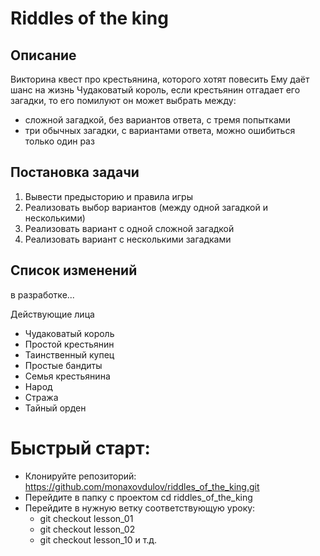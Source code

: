 # Riddles of the king

## Описание
Викторина квест про крестьянина, которого хотят повесить
Ему даёт шанс на жизнь Чудаковатый король, 
если крестьянин отгадает его загадки, то его помилуют
он может выбрать между:
- сложной загадкой, без вариантов ответа, с тремя попытками
- три обычных загадки, с вариантами ответа, можно ошибиться только один раз



## Постановка задачи
1. Вывести предысторию и правила игры
2. Реализовать выбор вариантов (между одной загадкой и несколькими)
3. Реализовать вариант с одной сложной загадкой 
4. Реализовать вариант с несколькими загадками


## Список изменений 
в разработке...


Действующие лица
- Чудаковатый король 
- Простой крестьянин
- Таинственный купец
- Простые бандиты
- Семья крестьянина
- Народ
- Стража
- Тайный орден


# Быстрый старт:
- Клонируйте репозиторий: https://github.com/monaxovdulov/riddles_of_the_king.git
- Перейдите в папку с проектом cd riddles_of_the_king
- Перейдите в нужную ветку соответствующую уроку:
  - git checkout lesson_01
  - git checkout lesson_02
  - git checkout lesson_10 и т.д.
